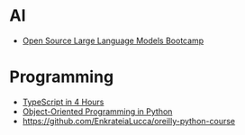 # AI

- [Open Source Large Language Models Bootcamp](https://github.com/datanizing/oreilly-open-source-llm)


# Programming

- [TypeScript in 4 Hours](https://github.com/andyolsen/typescript)
- [Object-Oriented Programming in Python](https://github.com/ariannedee/oop-python)
- https://github.com/EnkrateiaLucca/oreilly-python-course
